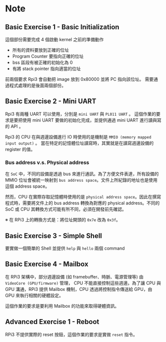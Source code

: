 # Note

## Basic Exercise 1 - Basic Initialization

這個部份需要完成 4 個啟動 kernel 之前的準備動作

- 所有的資料要放到正確的位址
- Program Counter 要指向正確的位址
- bss 區段有被正確的初始化為 0
- 有將 stack pointer 指向適當的位址

前兩個要求 Rpi3 會自動把 image 放到 0x80000 並將 PC 指向該位址。
需要通過程式處理的是後面兩個部份。

## Basic Exercise 2 - Mini UART

Rpi3 有兩種 UART 可以使用，分別是 `mini UART` 與 `PL011 UART` 。 這個作業的要求是要把使用 mini UART 要做的初始化完成，並提供通過 mini UART 進行讀與寫的 API 。

Rpi3 的 CPU 在與週邊設備進行 IO 時使用的是機制是 `MMIO (memory mapped input output)` 。 當在特定的記憶體位址讀寫時，其實就是在讀寫週邊設備的 register 的值。

### Bus address v.s. Physical address

在 `SoC` 中，不同的設備是透過 bus 來進行通訊。為了方便文件表達，所有設備的 MMIO 位址會被統一映射到 `bus address space`。文件上所紀錄的地址也是使用這個 address space。  

然而，CPU 在實際存取記憶體時使用的是 `physical address space`。因此在撰寫程式時，需要將文件上的 bus address 轉換為對應的 physical address。不同的 SoC 或 CPU 其轉換方式可能有所不同，必須在開發前先確認。  

※ 在 RPi3 上的轉換方式是：將位址開頭的 `0x7e` 改為 `0x3f`。

## Basic Exercise 3 - Simple Shell

要實做一個簡單的 Shell 並提供 `help` 與 `hello` 兩個 command

## Basic Exercise 4 - Mailbox

在 RPi3 架構中，部分週邊設備 (如 framebuffer、時脈、電源管理等) 由 `VideoCore (GPU/firmware)` 管理， CPU 不能直接控制這些週邊。為了讓 CPU 與 GPU 溝通，RPi3 提供 Mailbox 機制，CPU 透過將控制指令傳送給 GPU，由 GPU 來執行相關的硬體設定。

這個作業的要求是要利用 Mailbox 的功能來取得硬體資訊。

## Advanced Exercise 1 - Reboot

RPi3 不提供實際的 reset 按鈕，這個作業的要求是實做 `reset` 指令。